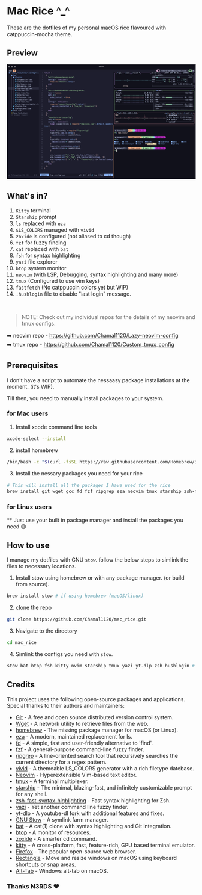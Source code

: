 # Mac Rice ^_^

These are the dotfiles of my personal macOS rice flavoured with catppuccin-mocha theme.

## Preview
![preview_01](/previews/preview_01.png)

## What's in?

1. `Kitty` terminal
2. `Starship` prompt
3. `ls` replaced with `eza`
4. `$LS_COLORS` managed with `vivid`
5. `zoxide` is configured (not aliased to cd though)
6. `fzf` for fuzzy finding
7. `cat` replaced with `bat`
8. `fsh` for syntax highlighting
9. `yazi` file explorer
10. `btop` system monitor
11. `neovim` (with LSP, Debugging, syntax highlighting and many more)
12. `tmux` (Configured to use vim keys)
13. `fastfetch` (No catppuccin colors yet but WIP)
14. `.hushlogin` file to disable "last login" message.

<br>

> NOTE: Check out my individual repos for the details of my neovim and tmux configs.

➡️ neovim repo - https://github.com/Chamal1120/Lazy-neovim-config
<br>
➡️ tmux repo - https://github.com/Chamal1120/Custom_tmux_config

## Prerequisites
I don't have a script to automate the nessaasy package installations at the moment. (it's WIP).

Till then, you need to manually install packages to your system.

### for Mac users

1. Install xcode command line tools

```bash
xcode-select --install
```
2. install homebrew
```bash
/bin/bash -c "$(curl -fsSL https://raw.githubusercontent.com/Homebrew/install/HEAD/install.sh)"
```

3. Install the nessary packages you need for your rice

```bash
# This will install all the packages I have used for the rice
brew install git wget gcc fd fzf ripgrep eza neovim tmux starship zsh-fast-syntax-highlighting yazi yt-dlp stow bat btop zoxide fastfetch && brew install --cask kitty firefox rectangle alt-tab
```

### for Linux users

** Just use your built in package manager and install the packages you need 😉

## How to use
I manage my dotfiles with GNU `stow`. follow the below steps to simlink the files to necessary locations.

1. Install stow using homebrew or with any package manager. (or build from source).

```bash
brew install stow # if using homebrew (macOS/linux)
```

2. clone the repo

```bash
git clone https://github.com/Chamal1120/mac_rice.git
```
3. Navigate to the directory

```bash
cd mac_rice
```

4. Simlink the configs you need with `stow`.

```bash
stow bat btop fsh kitty nvim starship tmux yazi yt-dlp zsh hushlogin # This command will symlink all the configs
```

## Credits

This project uses the following open-source packages and applications. Special thanks to their authors and maintainers:

- [Git](https://github.com/git/git) - A free and open source distributed version control system.
- [Wget](https://git.savannah.gnu.org/cgit/wget.git) - A network utility to retrieve files from the web.
- [homebrew](https://github.com/Homebrew/brew) - The missing package manager for macOS (or Linux).
- [eza](https://github.com/eza-community/eza) - A modern, maintained replacement for ls.
- [fd](https://github.com/sharkdp/fd) - A simple, fast and user-friendly alternative to 'find'.
- [fzf](https://github.com/junegunn/fzf) - A general-purpose command-line fuzzy finder.
- [ripgrep](https://github.com/BurntSushi/ripgrep) - A line-oriented search tool that recursively searches the current directory for a regex pattern.
- [vivid](https://github.com/sharkdp/vivid) - A themeable LS_COLORS generator with a rich filetype datebase.
- [Neovim](https://github.com/neovim/neovim) - Hyperextensible Vim-based text editor.
- [tmux](https://github.com/tmux/tmux) - A terminal multiplexer.
- [starship](https://github.com/starship/starship) - The minimal, blazing-fast, and infinitely customizable prompt for any shell.
- [zsh-fast-syntax-highlighting](https://github.com/zdharma-continuum/fast-syntax-highlighting) - Fast syntax highlighting for Zsh.
- [yazi](https://github.com/sxyazi/yazi) - Yet another command line fuzzy finder.
- [yt-dlp](https://github.com/yt-dlp/yt-dlp) - A youtube-dl fork with additional features and fixes.
- [GNU Stow](https://git.savannah.gnu.org/cgit/stow.git) - A symlink farm manager.
- [bat](https://github.com/sharkdp/bat) - A cat(1) clone with syntax highlighting and Git integration.
- [btop](https://github.com/aristocratos/btop) - A monitor of resources.
- [zoxide](https://github.com/ajeetdsouza/zoxide) - A smarter cd command.
- [kitty](https://github.com/kovidgoyal/kitty) - A cross-platform, fast, feature-rich, GPU based terminal emulator.
- [Firefox](https://github.com/mozilla/gecko-dev) - The popular open-source web browser.
- [Rectangle](https://github.com/rxhanson/Rectangle) - Move and resize windows on macOS using keyboard shortcuts or snap areas.
- [Alt-Tab](https://github.com/lwouis/alt-tab-macos) - Windows alt-tab on macOS.

### Thanks N3RDS ❤️